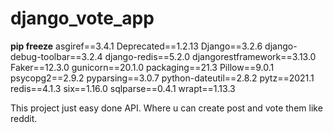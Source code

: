 # django_vote_app
**pip freeze**
asgiref==3.4.1
Deprecated==1.2.13
Django==3.2.6
django-debug-toolbar==3.2.4
django-redis==5.2.0
djangorestframework==3.13.0
Faker==12.3.0
gunicorn==20.1.0
packaging==21.3
Pillow==9.0.1
psycopg2==2.9.2
pyparsing==3.0.7
python-dateutil==2.8.2
pytz==2021.1
redis==4.1.3
six==1.16.0
sqlparse==0.4.1
wrapt==1.13.3

This project just easy done API. Where u can create post and vote them like reddit.
